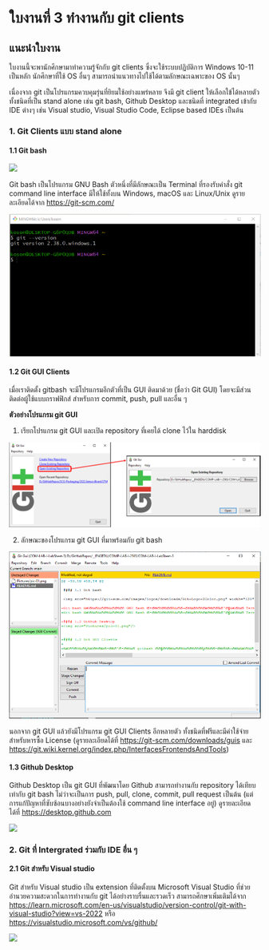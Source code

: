 # ใบงานที่ 3 ทำงานกับ git clients

## แนะนำใบงาน

ใบงานนี้จะพานักศึกษามาทำความรู้จักกับ git clients ซึ่งจะใช้ระบบปฏิบัติการ Windows 10-11 เป็นหลัก นักศึกษาที่ใช้ OS อื่นๆ สามารถนำแนวทางไปใช้ได้ตามลักษณะเฉพาะของ OS นั้นๆ

เนื่องจาก git เป็นโปรแกรมควบคุมรุ่นที่ยิยมใช้อย่างแพร่หลาย จึงมี git client ให้เลือกใข้ได้หลายตัว  ทั้งชนิดที่เป็น stand alone เช่น  git bash, Github Desktop และชนิดที่ integrated เข้ากับ IDE ต่างๆ เช่น Visual studio, Visual Studio Code, Eclipse based IDEs เป็นต้น

### 1. Git Clients แบบ stand alone

#### 1.1 Git bash

<img src="https://git-scm.com/images/logos/downloads/Git-Logo-2Color.png" width="120"/>

Git bash เป็นโปรแกรม GNU Bash ตัวหนึ่งที่มีลักษณะเป็น Terminal ที่รองรับคำสั่ง git command line interface มีให้ใช้ทั้งบน Windows, macOS และ Linux/Unix  ดูรายละเอียดได้จาก <https://git-scm.com/>

<img src="Pictures/pic-01.png"/>


#### 1.2 Git GUI Clients

เมื่อเราติดตั้ง gitbash จะมีโปรแกรมอีกตัวที่เป็น GUI ติดมาด้วย (ชื่อว่า Git GUI) โดยจะมีส่วนติดต่อผู้ใช้แบบกราฟฟิกส์ สำหรับการ commit, push, pull และอื่น ๆ  

__ตัวอย่างโปรแกรม git GUI__
1. เรียกโปรแกรม git GUI และเปิด repository ที่เคยได้ clone ไว้ใน harddisk

<img src="Pictures/pic-02.png"/>

2. ลักษณะของโปรแกรม git GUI ที่มาพร้อมกับ git bash

<img src="Pictures/pic-03.png"/>

นอกจาก git GUI แล้วยังมีโปรแกรม git GUI Clients อีกหลายตัว ทั้งชนิดที่ฟรีและมีค่าใช้จ่ายสำหรับหารซื้อ License (ดูรายละเอียดได้ที่ https://git-scm.com/downloads/guis และ https://git.wiki.kernel.org/index.php/InterfacesFrontendsAndTools)

#### 1.3 Github Desktop

Github Desktop เป็น git GUI ที่พัฒนาโดย Github สามารถทำงานกับ repository ได้เทียบเท่ากับ git bash ไม่ว่าจะเป็นการ push, pull, clone, commit, pull request เป็นต้น (แต่การแก้ปัญหาที่ซับซ้อนบางอย่างยังจำเป็นต้องใช้ command line interface อยู่)  ดูรายละเอียดได้ที่ <https://desktop.github.com>  

<img src="https://desktop.github.com/images/github-desktop-screenshot-windows.png"/>

### 2. Git ที่ Intergrated ร่วมกับ IDE อื่น ๆ

#### 2.1 Git สำหรับ Visual studio

Git สำหรับ Visual studio เป็น extension ที่ติดตั้งบน Microsoft Visual Studio ที่ช่วยอำนวยความสะดวกในการทำงานกับ git ได้อย่างราบรื่นและรวดเร็ว สามารถศึกษาเพิ่มเติมได้จาก <https://learn.microsoft.com/en-us/visualstudio/version-control/git-with-visual-studio?view=vs-2022> หรือ <https://visualstudio.microsoft.com/vs/github/>

<img src="https://visualstudio.microsoft.com/wp-content/uploads/2021/08/image4.jpg">

